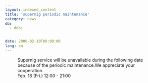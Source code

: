 ```yaml
---
layout: indexed_content
title: 'supernig periodic maintenance'
category: news
db:
  - ddbj


date: 2000-02-10T00:00:00
lang: en
---
```


<dd>Supernig service will be unavailable during the following date because of the periodic maintenance.We appreciate your cooperation.<br>
<dd>Feb. 18 (Fri.) 12:00 - 21:00</dd>
</dd>
